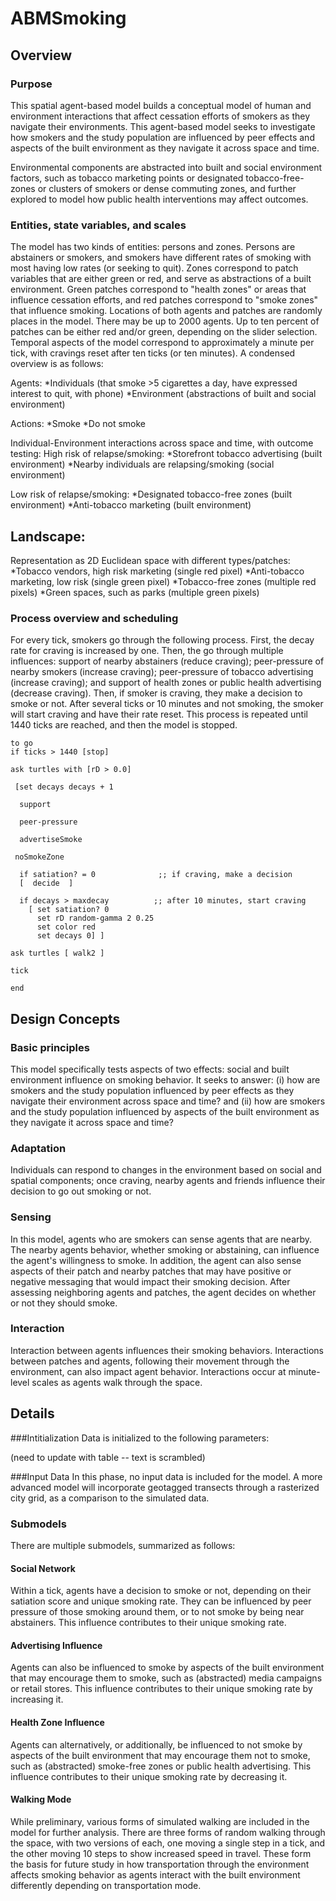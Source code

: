 # ABMSmoking

## Overview
### Purpose
This spatial agent-based model builds a conceptual model of human and environment interactions that affect cessation efforts of smokers as they navigate their environments. This agent-based model seeks to investigate how smokers and the study population are influenced by peer effects and aspects of the built environment as they navigate it across space and time.

Environmental components are abstracted into built and social environment factors, such as tobacco marketing points or designated tobacco-free-zones or clusters of smokers or dense commuting zones, and further explored to model how public health interventions may affect outcomes. 

### Entities, state variables, and scales
The model has two kinds of entities: persons and zones. Persons are abstainers or smokers, and smokers have different rates of smoking with most having low rates (or seeking to quit). Zones correspond to patch variables that are either green or red, and serve as abstractions of a built environment. Green patches correspond to "health zones" or areas that influence cessation efforts, and red patches correspond to "smoke zones" that influence smoking. Locations of both agents and patches are randomly places in the model. There may be up to 2000 agents. Up to ten percent of patches can be either red and/or green, depending on the slider selection. Temporal aspects of the model correspond to approximately a minute per tick, with cravings reset after ten ticks (or ten minutes). A condensed overview is as follows:

Agents:
*Individuals (that smoke >5 cigarettes a day, have expressed interest to quit, with phone)
*Environment (abstractions of built and social environment) 

Actions:
*Smoke
*Do not smoke

Individual-Environment interactions across space and time, with outcome testing: 
High risk of relapse/smoking:
*Storefront tobacco advertising (built environment)
*Nearby individuals are relapsing/smoking (social environment) 

Low risk of relapse/smoking:
*Designated tobacco-free zones (built environment) 
*Anti-tobacco marketing (built environment) 

## Landscape: 
Representation as 2D Euclidean space with different types/patches: 
*Tobacco vendors, high risk marketing (single red pixel) 
*Anti-tobacco marketing, low risk (single green pixel) 
*Tobacco-free zones (multiple red pixels) 
*Green spaces, such as parks (multiple green pixels) 

### Process overview and scheduling
For every tick,  smokers go through the following process. First, the decay rate for craving is increased by one. Then, the go through multiple influences: support of nearby abstainers (reduce craving); peer-pressure of nearby smokers (increase craving); peer-pressure of tobacco advertising (increase craving); and support of health zones or public health advertising (decrease craving). Then, if smoker is craving, they make a decision to smoke or not. After several ticks or 10 minutes and not smoking, the smoker will start craving and have their rate reset. This process is repeated until 1440 ticks are reached, and then the model is stopped.


    to go
    if ticks > 1440 [stop]
   
    ask turtles with [rD > 0.0]
   
     [set decays decays + 1
      
      support 
      
      peer-pressure 

      advertiseSmoke

	 noSmokeZone
      
      if satiation? = 0              ;; if craving, make a decision
      [  decide  ]
        
      if decays > maxdecay          ;; after 10 minutes, start craving
        [ set satiation? 0
          set rD random-gamma 2 0.25   
          set color red
          set decays 0] ] 
    
    ask turtles [ walk2 ]
     
    tick

    end


## Design Concepts
### Basic principles
This model specifically tests aspects of two effects: social and built environment influence on smoking behavior. It seeks to answer: (i) how are smokers and the study population influenced by peer effects as they navigate their environment across space and time? and (ii) how are smokers and the study population influenced by aspects of the built environment as they navigate it across space and time? 

### Adaptation
Individuals can respond to changes in the environment based on social and spatial components; once craving, nearby agents and friends influence their decision to go out smoking or not. 

### Sensing
In this model, agents who are smokers can sense agents that are nearby. The nearby agents behavior, whether smoking or abstaining, can influence the agent's willingness to smoke. In addition, the agent can also sense aspects of their patch and nearby patches that may have positive or negative messaging that would impact their smoking decision. After assessing neighboring agents and patches, the agent decides on whether or not they should smoke.

### Interaction
Interaction between agents influences their smoking behaviors. Interactions between patches and agents, following their movement through the environment, can also impact agent behavior. Interactions occur at minute-level scales as agents walk through the space. 

## Details
###Intitialization
Data is initialized to the following parameters:

(need to update with table -- text is scrambled)

###Input Data
In this phase, no input data is included for the model. A more advanced model will incorporate geotagged transects through a rasterized city grid, as a comparison to the simulated data.

### Submodels
There are multiple submodels, summarized as follows:

#### Social Network
Within a tick, agents have a decision to smoke or not, depending on their satiation score and unique smoking rate. They can be influenced by peer pressure of those smoking around them, or to not smoke by being near abstainers. This influence contributes to their unique smoking rate.

#### Advertising Influence
Agents can also be influenced to smoke by aspects of the built environment that may encourage them to smoke, such as (abstracted) media campaigns or retail stores.  This influence contributes to their unique smoking rate by increasing it.

#### Health Zone Influence
Agents can alternatively, or additionally, be influenced to not smoke by aspects of the built environment that may encourage them not to smoke, such as (abstracted) smoke-free zones or public health advertising.  This influence contributes to their unique smoking rate by decreasing it.

#### Walking Mode
While preliminary, various forms of simulated walking are included in the model for further analysis. There are three forms of random walking through the space, with two versions of each, one moving a single step in a tick, and the other moving 10 steps to show increased speed in travel. These form the basis for future study in how transportation through the environment affects smoking behavior as agents interact with the built environment differently depending on transportation mode. 
